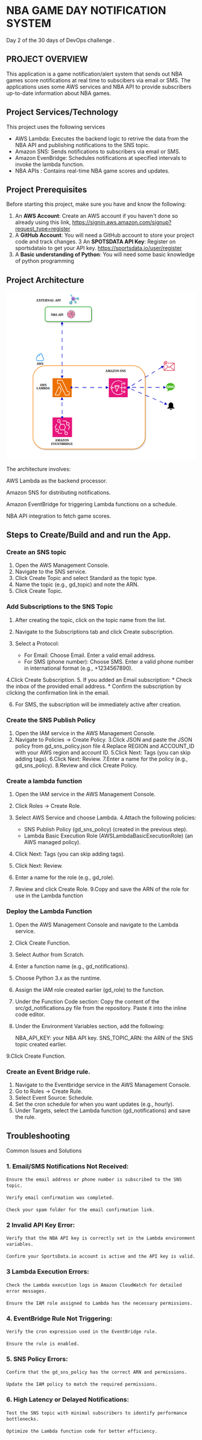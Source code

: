 # NBA GAME DAY NOTIFICATION SYSTEM

Day 2 of the 30 days of DevOps challenge . 

## PROJECT OVERVIEW

This application  is a game notification/alert system  that sends out NBA games score notifications at real time to subscibers via email or SMS. The applications uses some AWS services and NBA API to provide subscribers up-to-date information about NBA games.

## Project Services/Technology 
This project uses the following services 
- AWS Lambda: Executes the backend logic to  retrive the data from the NBA API and publishing  notifications to the SNS topic.
- Amazon SNS: Sends notifications to subscribers via email or SMS.
- Amazon EvenBridge: Schedules notifications at specified intervals to invoke the lambda function.
- NBA APIs : Contains  real-time NBA game scores and updates.

## Project Prerequisites
 
Before starting this  project, make sure you have and know  the following:

 1. An **AWS Account**: Create an AWS account if you haven't done so already using this link, https://signin.aws.amazon.com/signup?request_type=register
 2. A **GitHub Account**: You will need a GitHub account to store your project code and track changes. 
3 An **SPOTSDATA API Key**: Register on sportsdataio to get your API key. https://sportsdata.io/user/register
4. A **Basic understanding of Python**: You will need some basic knowledge of python programming  

## Project Architecture

![alt text](./proj-achitecture.png)


The architecture involves:

AWS Lambda as the backend processor.

Amazon SNS for distributing notifications.

Amazon EventBridge for triggering Lambda functions on a schedule.

NBA API integration to fetch game scores.

## Steps to Create/Build and and run the App. 


### Create an SNS topic

1. Open the AWS Management Console.
2. Navigate to the SNS service.
3. Click Create Topic and select Standard as the topic type.
4. Name the topic (e.g., gd_topic) and note the ARN.
5. Click Create Topic.

### Add Subscriptions to the SNS Topic

1. After creating the topic, click on the topic name from the list.
2. Navigate to the Subscriptions tab and click Create subscription.
3. Select a Protocol:

    * For Email:
        Choose Email.
        Enter a valid email address.
    * For SMS (phone number):
        Choose SMS.
        Enter a valid phone number in international format (e.g., +1234567890).

4.Click Create Subscription.
5. If you added an Email subscription:
    * Check the inbox of the provided email address.
    * Confirm the subscription by clicking the confirmation link in the email.

6. For SMS, the subscription will be immediately active after creation.


### Create the SNS Publish Policy

1. Open the IAM service in the AWS Management Console.
2. Navigate to Policies → Create Policy.
3.Click JSON and paste the JSON policy from gd_sns_policy.json file
4.Replace REGION and ACCOUNT_ID with your AWS region and account ID.
5.Click Next: Tags (you can skip adding tags).
6.Click Next: Review.
7.Enter a name for the policy (e.g., gd_sns_policy).
8.Review and click Create Policy.


### Create a lambda function

1. Open the IAM service in the AWS Management Console.
2. Click Roles → Create Role.
3. Select AWS Service and choose Lambda.
4.Attach the following policies:
    * SNS Publish Policy (gd_sns_policy) (created in the previous step).
    * Lambda Basic Execution Role (AWSLambdaBasicExecutionRole) (an AWS managed policy).

5. Click Next: Tags (you can skip adding tags).
6. Click Next: Review.
7. Enter a name for the role (e.g., gd_role).
8. Review and click Create Role.
 9.Copy and save the ARN of the role for use in the Lambda function

### Deploy the Lambda Function

1. Open the AWS Management Console and navigate to the Lambda service.
2. Click Create Function.
3. Select Author from Scratch.
4. Enter a function name (e.g., gd_notifications).
5. Choose Python 3.x as the runtime.
6. Assign the IAM role created earlier (gd_role) to the function.
7. Under the Function Code section:
    Copy the content of the src/gd_notifications.py file from the repository.
    Paste it into the inline code editor.

8. Under the Environment Variables section, add the following:

    NBA_API_KEY: your NBA API key.
    SNS_TOPIC_ARN: the ARN of the SNS topic created earlier.

9.Click Create Function.


### Create an Event Bridge rule.

1. Navigate to the Eventbridge service in the AWS Management Console.
2. Go to Rules → Create Rule.
3. Select Event Source: Schedule.
4. Set the cron schedule for when you want updates (e.g., hourly).
5. Under Targets, select the Lambda function (gd_notifications) and save the rule.




## Troubleshooting
Common Issues and Solutions

### 1. Email/SMS Notifications Not Received:

    Ensure the email address or phone number is subscribed to the SNS topic.

    Verify email confirmation was completed.

    Check your spam folder for the email confirmation link.

### 2 Invalid API Key Error:

    Verify that the NBA API key is correctly set in the Lambda environment variables.

    Confirm your SportsData.io account is active and the API key is valid.

### 3 Lambda Execution Errors:

    Check the Lambda execution logs in Amazon CloudWatch for detailed error messages.

    Ensure the IAM role assigned to Lambda has the necessary permissions.

### 4. EventBridge Rule Not Triggering:

    Verify the cron expression used in the EventBridge rule.

    Ensure the rule is enabled.

### 5. SNS Policy Errors:

    Confirm that the gd_sns_policy has the correct ARN and permissions.

    Update the IAM policy to match the required permissions.

### 6. High Latency or Delayed Notifications:

    Test the SNS topic with minimal subscribers to identify performance bottlenecks.

    Optimize the Lambda function code for better efficiency.